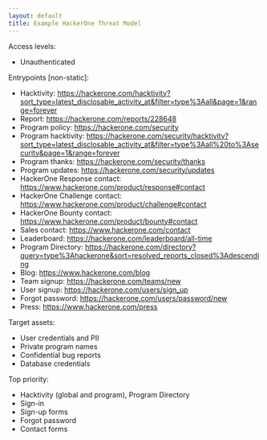 ```yaml
---
layout: default
title: Example HackerOne Threat Model
---
```


Access levels:

- Unauthenticated

Entrypoints [non-static]:

- Hacktivity: <https://hackerone.com/hacktivity?sort_type=latest_disclosable_activity_at&filter=type%3Aall&page=1&range=forever>
- Report: <https://hackerone.com/reports/228648>
- Program policy: <https://hackerone.com/security>
- Program hacktivity: <https://hackerone.com/security/hacktivity?sort_type=latest_disclosable_activity_at&filter=type%3Aall%20to%3Asecurity&page=1&range=forever>
- Program thanks: <https://hackerone.com/security/thanks>
- Program updates: <https://hackerone.com/security/updates>
- HackerOne Response contact: <https://www.hackerone.com/product/response#contact>
- HackerOne Challenge contact: <https://www.hackerone.com/product/challenge#contact>
- HackerOne Bounty contact: <https://www.hackerone.com/product/bounty#contact>
- Sales contact: <https://www.hackerone.com/contact>
- Leaderboard: <https://hackerone.com/leaderboard/all-time>
- Program Directory: <https://hackerone.com/directory?query=type%3Ahackerone&sort=resolved_reports_closed%3Adescending>
- Blog: <https://www.hackerone.com/blog>
- Team signup: <https://hackerone.com/teams/new>
- User signup: <https://hackerone.com/users/sign_up>
- Forgot password: <https://hackerone.com/users/password/new>
- Press: <https://www.hackerone.com/press>

Target assets:

- User credentials and PII
- Private program names
- Confidential bug reports
- Database credentials

Top priority:

- Hacktivity (global and program), Program Directory
- Sign-in
- Sign-up forms
- Forgot password
- Contact forms
